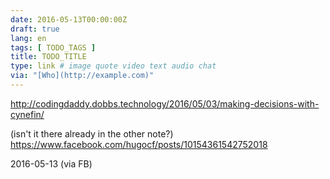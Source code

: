 ```yaml
---
date: 2016-05-13T00:00:00Z
draft: true
lang: en
tags: [ TODO_TAGS ]
title: TODO_TITLE
type: link # image quote video text audio chat
via: "[Who](http://example.com)"
---
```


<http://codingdaddy.dobbs.technology/2016/05/03/making-decisions-with-cynefin/>

(isn't it there already in the other note?)
<https://www.facebook.com/hugocf/posts/10154361542752018>

2016-05-13 (via FB)

